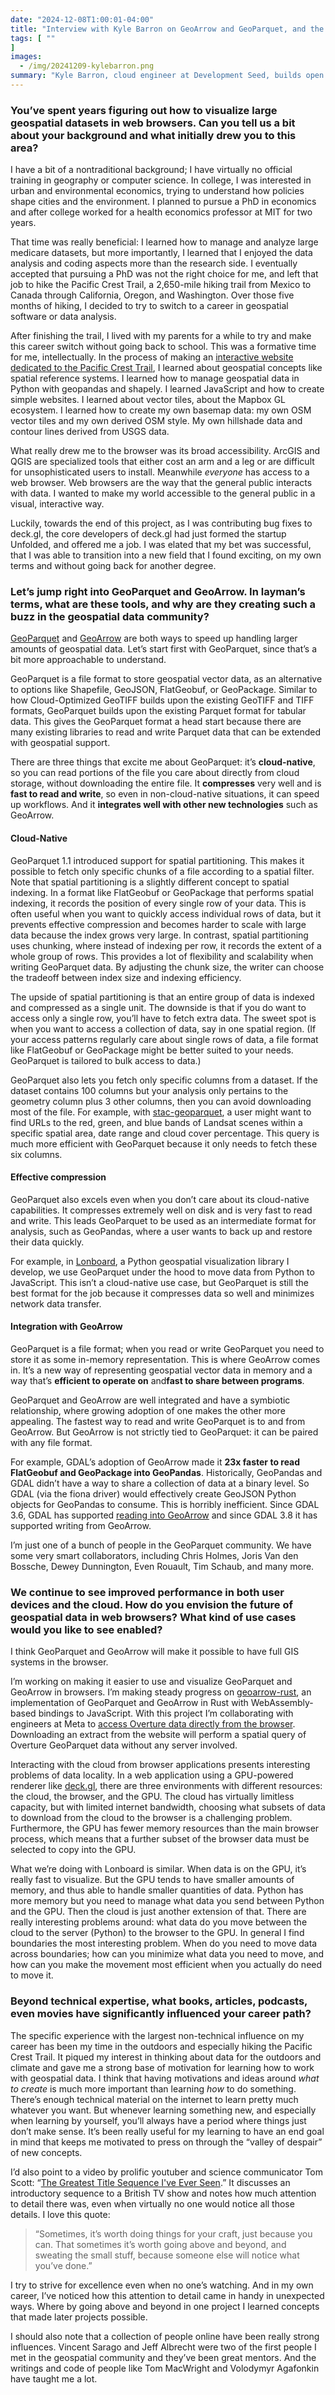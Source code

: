 ```yaml
---
date: "2024-12-08T1:00:01-04:00"
title: "Interview with Kyle Barron on GeoArrow and GeoParquet, and the Future of Geospatial Data Analysis "
tags: [ ""
]
images:
  - /img/20241209-kylebarron.png
summary: "Kyle Barron, cloud engineer at Development Seed, builds open source tools and infrastructure that process and visualize geospatial data."
---
```

### You’ve spent years figuring out how to visualize large geospatial datasets in web browsers. Can you tell us a bit about your background and what initially drew you to this area?

I have a bit of a nontraditional background; I have virtually no official training in geography or computer science. In college, I was interested in urban and environmental economics, trying to understand how policies shape cities and the environment. I planned to pursue a PhD in economics and after college worked for a health economics professor at MIT for two years. 

That time was really beneficial: I learned how to manage and analyze large medicare datasets, but more importantly, I learned that I enjoyed the data analysis and coding aspects more than the research side. I eventually accepted that pursuing a PhD was not the right choice for me, and left that job to hike the Pacific Crest Trail, a 2,650-mile hiking trail from Mexico to Canada through California, Oregon, and Washington. Over those five months of hiking, I decided to try to switch to a career in geospatial software or data analysis.

After finishing the trail, I lived with my parents for a while to try and make this career switch without going back to school. This was a formative time for me, intellectually. In the process of making an [interactive website dedicated to the Pacific Crest Trail](https://nst.guide), I learned about geospatial concepts like spatial reference systems. I learned how to manage geospatial data in Python with geopandas and shapely. I learned JavaScript and how to create simple websites. I learned about vector tiles, about the Mapbox GL ecosystem. I learned how to create my own basemap data: my own OSM vector tiles and my own derived OSM style. My own hillshade data and contour lines derived from USGS data.

What really drew me to the browser was its broad accessibility. ArcGIS and QGIS are specialized tools that either cost an arm and a leg or are difficult for unsophisticated users to install. Meanwhile *everyone* has access to a web browser. Web browsers are the way that the general public interacts with data. I wanted to make my world accessible to the general public in a visual, interactive way.

Luckily, towards the end of this project, as I was contributing bug fixes to deck.gl, the core developers of deck.gl had just formed the startup Unfolded, and offered me a job. I was elated that my bet was successful, that I was able to transition into a new field that I found exciting, on my own terms and without going back for another degree.

### Let’s jump right into GeoParquet and GeoArrow. In layman’s terms, what are these tools, and why are they creating such a buzz in the geospatial data community?
[GeoParquet](https://geoparquet.org) and [GeoArrow](https://geoarrow.org) are both ways to speed up handling larger amounts of geospatial data. Let’s start first with GeoParquet, since that’s a bit more approachable to understand. 

GeoParquet is a file format to store geospatial vector data, as an alternative to options like Shapefile, GeoJSON, FlatGeobuf, or GeoPackage. Similar to how Cloud-Optimized GeoTIFF builds upon the existing GeoTIFF and TIFF formats, GeoParquet builds upon the existing Parquet format for tabular data. This gives the GeoParquet format a head start because there are many existing libraries to read and write Parquet data that can be extended with geospatial support.

There are three things that excite me about GeoParquet: it’s **cloud-native**, so you can read portions of the file you care about directly from cloud storage, without downloading the entire file. It **compresses** very well and is **fast to read and write**, so even in non-cloud-native situations, it can speed up workflows. And it **integrates well with other new technologies** such as GeoArrow.

#### Cloud-Native
GeoParquet 1.1 introduced support for spatial partitioning. This makes it possible to fetch only specific chunks of a file according to a spatial filter. Note that spatial partitioning is a slightly different concept to spatial indexing. In a format like FlatGeobuf or GeoPackage that performs spatial indexing, it records the position of every single row of your data. This is often useful when you want to quickly access individual rows of data, but it prevents effective compression and becomes harder to scale with large data because the index grows very large. In contrast, spatial partitioning uses chunking, where instead of indexing per row, it records the extent of a whole group of rows. This provides a lot of flexibility and scalability when writing GeoParquet data. By adjusting the chunk size, the writer can choose the tradeoff between index size and indexing efficiency.

The upside of spatial partitioning is that an entire group of data is indexed and compressed as a single unit. The downside is that if you do want to access only a single row, you’ll have to fetch extra data. The sweet spot is when you want to access a collection of data, say in one spatial region. (If your access patterns regularly care about single rows of data, a file format like FlatGeobuf or GeoPackage might be better suited to your needs. GeoParquet is tailored to bulk access to data.)

GeoParquet also lets you fetch only specific columns from a dataset. If the dataset contains 100 columns but your analysis only pertains to the geometry column plus 3 other columns, then you can avoid downloading most of the file. For example, with [stac-geoparquet](https://github.com/stac-utils/stac-geoparquet), a user might want to find URLs to the red, green, and blue bands of Landsat scenes within a specific spatial area, date range and cloud cover percentage. This query is much more efficient with GeoParquet because it only needs to fetch these six columns.

#### Effective compression
GeoParquet also excels even when you don’t care about its cloud-native capabilities. It compresses extremely well on disk and is very fast to read and write. This leads GeoParquet to be used as an intermediate format for analysis, such as GeoPandas, where a user wants to back up and restore their data quickly.

For example, in [Lonboard](https://github.com/developmentseed/lonboard), a Python geospatial visualization library I develop, we use GeoParquet under the hood to move data from Python to JavaScript. This isn’t a cloud-native use case, but GeoParquet is still the best format for the job because it compresses data so well and minimizes network data transfer.

#### Integration with GeoArrow
GeoParquet is a file format; when you read or write GeoParquet you need to store it as some in-memory representation. This is where GeoArrow comes in. It’s a new way of representing geospatial vector data in memory and a way that’s **efficient to operate on** and**fast to share between programs**.

GeoParquet and GeoArrow are well integrated and have a symbiotic relationship, where growing adoption of one makes the other more appealing. The fastest way to read and write GeoParquet is to and from GeoArrow. But GeoArrow is not strictly tied to GeoParquet: it can be paired with any file format.

For example, GDAL’s adoption of GeoArrow made it **23x faster to read FlatGeobuf and GeoPackage into GeoPandas**. Historically, GeoPandas and GDAL didn’t have a way to share a collection of data at a binary level. So GDAL (via the fiona driver) would effectively create GeoJSON Python objects for GeoPandas to consume. This is horribly inefficient. Since GDAL 3.6, GDAL has supported [reading into GeoArrow](https://gdal.org/development/rfc/rfc86_column_oriented_api.html) and since GDAL 3.8 it has supported writing from GeoArrow.

I’m just one of a bunch of people in the GeoParquet community. We have some very smart collaborators, including Chris Holmes, Joris Van den Bossche, Dewey Dunnington, Even Rouault, Tim Schaub, and many more.

### We continue to see improved performance in both user devices and the cloud. How do you envision the future of geospatial data in web browsers? What kind of use cases would you like to see enabled? 

I think GeoParquet and GeoArrow will make it possible to have full GIS systems in the browser.

I’m working on making it easier to use and visualize GeoParquet and GeoArrow in browsers. I’m making steady progress on [geoarrow-rust](https://github.com/geoarrow/geoarrow-rs), an implementation of GeoParquet and GeoArrow in Rust with WebAssembly-based bindings to JavaScript. With this project I’m collaborating with engineers at Meta to [access Overture data directly from the browser](http://explore.overturemaps.org). Downloading an extract from the website will perform a spatial query of Overture GeoParquet data without any server involved.


Interacting with the cloud from browser applications presents interesting problems of data locality. In a web application using a GPU-powered renderer like [deck.gl](http://deck.gl), there are three environments with different resources: the cloud, the browser, and the GPU. The cloud has virtually limitless capacity, but with limited internet bandwidth, choosing what subsets of data to download from the cloud to the browser is a challenging problem. Furthermore, the GPU has fewer memory resources than the main browser process, which means that a further subset of the browser data must be selected to copy into the GPU.


What we’re doing with Lonboard is similar. When data is on the GPU, it’s really fast to visualize. But the GPU tends to have smaller amounts of memory, and thus able to handle smaller quantities of data. Python has more memory but you need to manage what data you send between Python and the GPU. Then the cloud is just another extension of that. There are really interesting problems around: what data do you move between the cloud to the server (Python) to the browser to the GPU.
In general I find boundaries the most interesting problem. When do you need to move data across boundaries; how can you minimize what data you need to move, and how can you make the movement most efficient when you actually do need to move it.


### Beyond technical expertise, what books, articles, podcasts, even movies have significantly influenced your career path? 

The specific experience with the largest non-technical influence on my career has been my time in the outdoors and especially hiking the Pacific Crest Trail. It piqued my interest in thinking about data for the outdoors and climate and gave me a strong base of motivation for learning how to work with geospatial data. I think that having motivations and ideas around *what to create* is much more important than learning *how* to do something. There’s enough technical material on the internet to learn pretty much whatever you want. But whenever learning something new, and especially when learning by yourself, you’ll always have a period where things just don’t make sense. It’s been really useful for my learning to have an end goal in mind that keeps me motivated to press on through the “valley of despair” of new concepts.

I’d also point to a video by prolific youtuber and science communicator Tom Scott: “[The Greatest Title Sequence I've Ever Seen](https://www.youtube.com/watch?v=mUF4afxMpQk).” It discusses an introductory sequence to a British TV show and notes how much attention to detail there was, even when virtually no one would notice all those details. I love this quote:

> “Sometimes, it’s worth doing things for your craft, just because you can. That sometimes it’s worth going above and beyond, and sweating the small stuff, because someone else will notice what you’ve done.”

I try to strive for excellence even when no one’s watching. And in my own career, I’ve noticed how this attention to detail came in handy in unexpected ways. Where by going above and beyond in one project I learned concepts that made later projects possible. 

I should also note that a collection of people online have been really strong influences. Vincent Sarago and Jeff Albrecht were two of the first people I met in the geospatial community and they’ve been great mentors. And the writings and code of people like Tom MacWright and Volodymyr Agafonkin have taught me a lot. 
